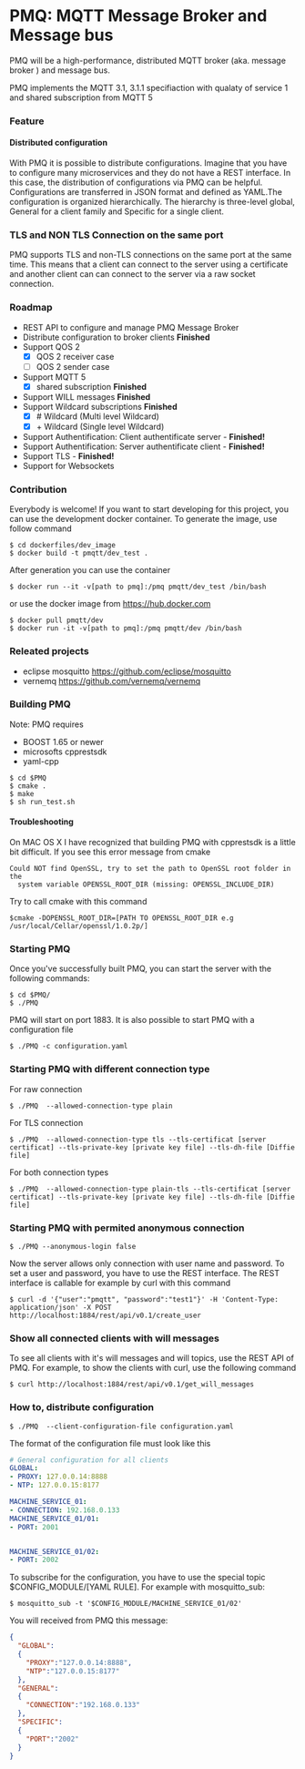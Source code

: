 
# PMQ: MQTT Message Broker and Message bus


PMQ will be a high-performance, distributed MQTT broker (aka. message broker ) and message bus. 

PMQ implements the MQTT 3.1, 3.1.1 specifiaction with qualaty of service 1 and shared subscription from MQTT 5

### Feature
#### Distributed configuration 
With PMQ it is possible to distribute configurations. 
Imagine that you have to configure many microservices and they do not have a REST interface.
In this case, the distribution of configurations via PMQ can be helpful. Configurations are transferred in JSON format 
and defined as YAML.The configuration is organized hierarchically. The hierarchy is three-level global, General for a client family and Specific for a single client. 

### TLS and NON TLS Connection on the same port
PMQ supports TLS and non-TLS connections on the same port at the same time.
This means that a client can connect to the server using a certificate and another client can
can connect to the server via a raw socket connection.

### Roadmap
* REST API to configure and manage PMQ Message Broker
* Distribute configuration to broker clients **Finished** 
* Support QOS 2
    * [x] QOS 2 receiver case
    * [ ] QOS 2 sender case
* Support MQTT 5
    * [x] shared subscription **Finished**
* Support WILL messages **Finished**
* Support Wildcard subscriptions **Finished**
    * [x] \# Wildcard (Multi level Wildcard) 
    * [x] \+ Wildcard (Single level Wildcard)
* Support Authentification: Client authentificate server -  **Finished!**
* Support Authentification: Server authentificate client -  **Finished!**
* Support TLS - **Finished!**
* Support for Websockets

### Contribution
Everybody is welcome!
If you want to start developing for this project, you can use the development 
docker container. 
To generate the image, use follow command
```
$ cd dockerfiles/dev_image
$ docker build -t pmqtt/dev_test .
```
After generation you can use the container
```
$ docker run --it -v[path to pmq]:/pmq pmqtt/dev_test /bin/bash
```
or use the docker image from https://hub.docker.com
```
$ docker pull pmqtt/dev
$ docker run -it -v[path to pmq]:/pmq pmqtt/dev /bin/bash
```


### Releated projects
* eclipse mosquitto https://github.com/eclipse/mosquitto
* vernemq https://github.com/vernemq/vernemq

### Building PMQ

Note: PMQ requires 
* BOOST 1.65 or newer 
* microsofts cpprestsdk
* yaml-cpp

```shell
$ cd $PMQ
$ cmake .
$ make
$ sh run_test.sh
```

#### Troubleshooting
On MAC OS X I have recognized that building PMQ with cpprestsdk is a little bit difficult.
If you see this error message from cmake
```shell
Could NOT find OpenSSL, try to set the path to OpenSSL root folder in the
  system variable OPENSSL_ROOT_DIR (missing: OPENSSL_INCLUDE_DIR)
```
Try to call cmake with this command
```shell
$cmake -DOPENSSL_ROOT_DIR=[PATH TO OPENSSL_ROOT_DIR e.g  /usr/local/Cellar/openssl/1.0.2p/]
```

### Starting PMQ

Once you've successfully built PMQ, you can start the server with the following
commands:

```shell
$ cd $PMQ/
$ ./PMQ
```
PMQ will start on port 1883. It is also possible to start PMQ with a configuration file
```
$ ./PMQ -c configuration.yaml
```

### Starting PMQ with different connection type
For raw connection
```shell
$ ./PMQ  --allowed-connection-type plain
```
For TLS connection
```shell
$ ./PMQ  --allowed-connection-type tls --tls-certificat [server certificat] --tls-private-key [private key file] --tls-dh-file [Diffie file]
```
For both connection types
```shell
$ ./PMQ  --allowed-connection-type plain-tls --tls-certificat [server certificat] --tls-private-key [private key file] --tls-dh-file [Diffie file]
```


### Starting PMQ with permited anonymous connection
```
$ ./PMQ --anonymous-login false
```
Now the server allows only connection with user name and password.
To set a user and password, you have to use the REST interface.
The REST interface is callable for example by curl with this command
```
$ curl -d '{"user":"pmqtt", "password":"test1"}' -H 'Content-Type: application/json' -X POST http://localhost:1884/rest/api/v0.1/create_user
```
### Show all connected clients with will messages
To see all clients with it's will messages and will topics, 
use the REST API of PMQ. For example, to show the clients
with curl, use the following command
```
$ curl http://localhost:1884/rest/api/v0.1/get_will_messages
```

### How to, distribute configuration
```shell
$ ./PMQ  --client-configuration-file configuration.yaml
```
The format of the configuration file must look like this
````yaml
# General configuration for all clients
GLOBAL:
- PROXY: 127.0.0.14:8888
- NTP: 127.0.0.15:8177

MACHINE_SERVICE_01:
- CONNECTION: 192.168.0.133
MACHINE_SERVICE_01/01:
- PORT: 2001


MACHINE_SERVICE_01/02:
- PORT: 2002

````
To subscribe for the configuration, you have to use the special topic $CONFIG_MODULE/[YAML RULE].
For example with mosquitto_sub:
```shell
$ mosquitto_sub -t '$CONFIG_MODULE/MACHINE_SERVICE_01/02'
```
You will received from PMQ this message:
```JSON
{
  "GLOBAL":
  {
    "PROXY":"127.0.0.14:8888",
    "NTP":"127.0.0.15:8177"
  },
  "GENERAL":
  {
    "CONNECTION":"192.168.0.133"
  },
  "SPECIFIC":
  {
    "PORT":"2002"
  }
}
```





